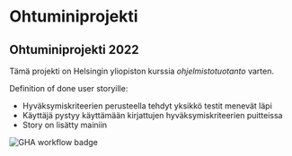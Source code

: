 # Ohtuminiprojekti
## Ohtuminiprojekti 2022
Tämä projekti on Helsingin yliopiston kurssia _ohjelmistotuotanto_ varten.

Definition of done user storyille:
- Hyväksymiskriteerien perusteella tehdyt yksikkö testit menevät läpi
- Käyttäjä pystyy käyttämään kirjattujen hyväksymiskriteerien puitteissa
- Story on lisätty mainiin

![GHA workflow badge](https://github.com/Tiiawss/Ohtuminiprojekti/workflows/CI/badge.svg)

